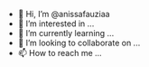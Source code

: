 - 👋 Hi, I’m @anissafauziaa
- 👀 I’m interested in ...
- 🌱 I’m currently learning ...
- 💞️ I’m looking to collaborate on ...
- 📫 How to reach me ...

<!---
anissafauziaa/anissafauziaa is a ✨ special ✨ repository because its `README.md` (this file) appears on your GitHub profile.
You can click the Preview link to take a look at your changes.
--->
